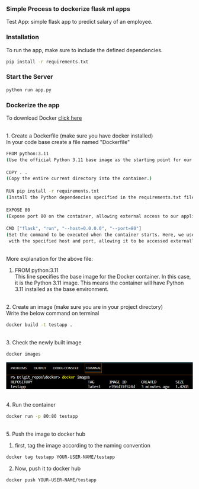 ### Simple Process to dockerize flask ml apps

Test App: simple flask app to predict salary of an employee.


### Installation

To run the app, make sure to include the defined dependencies.
```bash
pip install -r requirements.txt
```

### Start the Server
```bash
python run app.py
```

### Dockerize the app
To download Docker [click here](https://www.docker.com/products/docker-desktop/)

<br>1. Create a Dockerfile (make sure you have docker installed)<br>
In your code base create a file named "Dockerfile"
```bash
FROM python:3.11
(Use the official Python 3.11 base image as the starting point for our container.)

COPY . .
(Copy the entire current directory into the container.)

RUN pip install -r requirements.txt
(Install the Python dependencies specified in the requirements.txt file.)

EXPOSE 80
(Expose port 80 on the container, allowing external access to our application.)

CMD ["flask", "run", "--host=0.0.0.0", "--port=80"]
(Set the command to be executed when the container starts. Here, we use Flask to run our application
 with the specified host and port, allowing it to be accessed externally.)

```

<br>More explanation for the above file:
1. FROM python:3.11
<br>This line specifies the base image for the Docker container. In this case, it is the Python 3.11 image. This means the container will have Python 3.11 installed as the base environment. 

<br>2. Create an image (make sure you are in your project directory)<br>
Write the below command on terminal
```bash
docker build -t testapp . 
```

<br>3. Check the newly built image
```bash
docker images
```
<img src = "./image.png">

<br>4. Run the container
```bash
docker run -p 80:80 testapp
```

<br>5. Push the image to docker hub <br>
1. first, tag the image according to the naming convention<br>
```bash
docker tag testapp YOUR-USER-NAME/testapp
```

2. Now, push it to docker hub

```bash
docker push YOUR-USER-NAME/testapp
```
